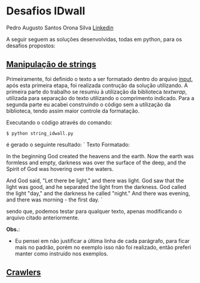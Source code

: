 # Desafios IDwall

Pedro Augusto Santos Orona Silva [Linkedin](https://www.linkedin.com/in/pedro-augusto-santos-orona-silva-476950122/)

A seguir seguem as soluções desenvolvidas, todas em python, para os desafios propostos:

## [Manipulação de strings](https://github.com/idwall/desafios/tree/master/strings)
Primeiramente, foi definido o texto a ser formatado dentro do arquivo [input](https://github.com/PedroOrona/desafios/blob/master/strings/input.txt), após esta primeira etapa, foi realizada contrução da solução utilizando. A primeira parte do trabalho se resumiu à utilização da biblioteca *textwrap*, utilizada para separação do texto utilizando o comprimento indicado. Para a segunda parte eu acabei construindo o código sem a utilização da biblioteca, tendo assim maior controle da formatação. 

Executando o código através do comando:

`$ python string_idwall.py`

é gerado o seguinte resultado:
`
Texto Formatado:

In the beginning God created the heavens
and   the   earth.  Now  the  earth  was
formless  and  empty,  darkness was over
the  surface of the deep, and the Spirit
of  God  was  hovering  over the waters.

And  God said, "Let there be light," and
there  was light. God saw that the light
was  good,  and  he  separated the light
from  the darkness. God called the light
"day,"   and   the  darkness  he  called
"night."  And  there  was  evening,  and
there  was  morning  -  the  first  day.
`

sendo que, podemos testar para qualquer texto, apenas modificando o arquivo citado anteriormente.

**Obs.**:
- Eu pensei em não justificar a última linha de cada parágrafo, para ficar mais no padrão, porém no exemplo isso não foi realizado, então preferi manter como instruído nos exemplos.

## [Crawlers](https://github.com/idwall/desafios/tree/master/crawlers)


